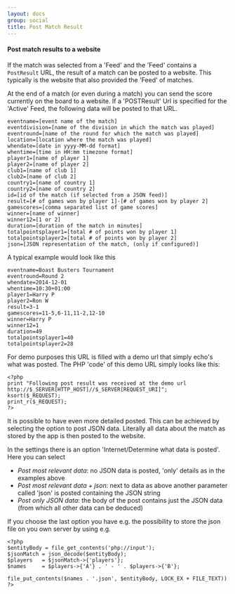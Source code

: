 ```yaml
---
layout: docs
group: social
title: Post Match Result
---
```


#### Post match results to a website

If the match was selected from a 'Feed' and the 'Feed' contains a `PostResult` URL, the result of a match can be posted to a website.
This typically is the website that also provided the 'Feed' of matches.


At the end of a match (or even during a match) you can send the score currently on the board to a website.
If a 'POSTResult' Url is specified for the 'Active' Feed, the following data will be posted to that URL.

    eventname=[event name of the match]
    eventdivision=[name of the division in which the match was played]
    eventround=[name of the round for which the match was played]
    location=[location where the match was played]
    whendate=[date in yyyy-MM-dd format]
    whentime=[time in HH:mm timezone format]
    player1=[name of player 1]
    player2=[name of player 2]
    club1=[name of club 1]
    club2=[name of club 2]
    country1=[name of country 1]
    country2=[name of country 2]
    id=[id of the match (if selected from a JSON feed)]
    result=[# of games won by player 1]-[# of games won by player 2]
    gamescores=[comma separated list of game scores]
    winner=[name of winner]
    winner12=[1 or 2]
    duration=[duration of the match in minutes]
    totalpointsplayer1=[total # of points won by player 1]
    totalpointsplayer2=[total # of points won by player 2]
    json=[JSON representation of the match, (only if configured)]

A typical example would look like this

    eventname=Boast Busters Tournament
    eventround=Round 2
    whendate=2014-12-01
    whentime=10:30+01:00
    player1=Harry P
    player2=Ron W
    result=3-1
    gamescores=11-5,6-11,11-2,12-10
    winner=Harry P
    winner12=1
    duration=49
    totalpointsplayer1=40
    totalpointsplayer2=28

For demo purposes this URL is filled with a demo url that simply echo's what was posted.
The PHP 'code' of this demo URL simply looks like this:

    <?php
    print "Following post result was received at the demo url http://$_SERVER[HTTP_HOST]//$_SERVER[REQUEST_URI]";
    ksort($_REQUEST);
    print_r($_REQUEST);
    ?>

It is possible to have even more detailed posted. This can be achieved by selecting the option to post JSON data.
Literally all data about the match as stored by the app is then posted to the website.

In the settings there is an option 'Internet/Determine what data is posted'.
Here you can select
*   _Post most relevant data_: no JSON data is posted, 'only' details as in the examples above
*   _Post most relevant data + json_: next to data as above another parameter called 'json' is posted containing the JSON string
*   _Post only JSON data_: the body of the post contains just the JSON data (from which all other data can be deduced)

If you choose the last option you have e.g. the possibility to store the json file on you own server by using e.g.

    <?php
    $entityBody = file_get_contents('php://input');
    $jsonMatch = json_decode($entityBody);
    $players   = $jsonMatch->{'players'};
    $names     = $players->{'A'} . ' - ' . $players->{'B'};

    file_put_contents($names . '.json', $entityBody, LOCK_EX + FILE_TEXT))
    ?>

